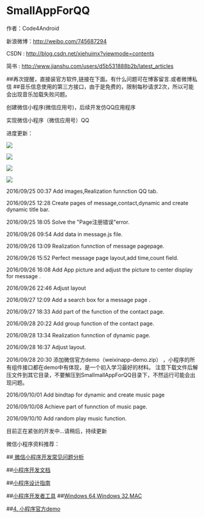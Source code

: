 # SmallAppForQQ

   作者：Code4Android
   
   新浪微博：http://weibo.com/745687294
   
   CSDN  :    http://blog.csdn.net/xiehuimx?viewmode=contents
   
   简书   :   http://www.jianshu.com/users/d5b531888b2b/latest_articles


##再次提醒，直接装官方软件,链接在下面。有什么问题可在博客留言.或者微博私信
##音乐信息使用的第三方接口，由于是免费的，限制每秒请求2次，所以可能会出现音乐加载失败问题。

创建微信小程序(微信应用号)，后续开发仿QQ应用程序

实现微信小程序（微信应用号）QQ 

进度更新：

![](https://github.com/xiehui999/SmallAppForQQ/blob/master/images/demo/qq.png)

![](https://github.com/xiehui999/SmallAppForQQ/blob/master/images/demo/contact.png)

![](https://github.com/xiehui999/SmallAppForQQ/blob/master/images/demo/dynamic.png)

![](https://github.com/xiehui999/SmallAppForQQ/blob/master/images/demo/music.png)

2016/09/25 00:37  Add images,Realization funnction QQ tab.

2016/09/25 12:28  Create pages of message,contact,dynamic and  create dynamic title bar.

2016/09/25 18:05  Solve the "Page注册错误"error.

2016/09/26 09:54  Add data in message.js file.

2016/09/26 13:09  Realization funnction of message pagepage.

2016/09/26 15:52  Perfect message page layout,add time,count field.

2016/09/26 16:08  Add App picture and adjust the picture to center display for message .

2016/09/26 22:46  Adjust layout

2016/09/27 12:09  Add a search box for a message page .

2016/09/27 18:33  Add part of the function of the contact page.

2016/09/28 20:22 Add group function of the contact page.

2016/09/28 13:34 Realization funnction of dynamic page.

2016/09/28 16:37 Adjust layout.

2016/09/28 20:30 添加微信官方demo（weixinapp-demo.zip） ，小程序的所有组件接口都在demo中有体现，是一个初入学习最好的材料。
                 注意下载文件后解压文件到其它目录，不要解压到SmallmallAppForQQ目录下，不然运行可能会出现问题。

2016/09/10/01  Add  bindtap for dynamic and create music page

2016/09/10/08  Achieve part of funnction of music page.

2016/09/10/10  Add random play music function.

目前正在紧张的开发中...请稍后，持续更新



微信小程序资料推荐：

##[ 微信小程序开发常见问题分析](http://blog.csdn.net/xiehuimx/article/details/52005355)

##[小程序开发文档](https://mp.weixin.qq.com/debug/wxadoc/dev/index.html)

##[小程序设计指南](https://mp.weixin.qq.com/debug/wxadoc/design/index.html)

##[小程序开发者工具](https://mp.weixin.qq.com/debug/wxadoc/dev/index.html)
##[Windows 64](https://servicewechat.com/wxa-dev-logic/download_redirect?type=x64&amp;from=mpwiki&amp;t=1474887501301),[Windows 32](https://servicewechat.com/wxa-dev-logic/download_redirect?type=ia32&amp;from=mpwiki&amp;t=1474887501301),[MAC](https://servicewechat.com/wxa-dev-logic/download_redirect?type=darwin&amp;from=mpwiki&amp;t=1474887501301)

##[4. 小程序官方demo](https://github.com/xiehui999/SmallAppForQQ/blob/master/weixinapp-demo.zip)
